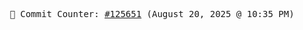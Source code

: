 <p align="center">
    <samp>
        📮 Commit Counter: <a href="https://github.com/Javascript-void0/Javascript-void0/commits/main">#125651</a> (August 20, 2025 @ 10:35 PM)
    </samp>
</p>